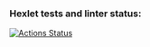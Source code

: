 ### Hexlet tests and linter status:
[![Actions Status](https://github.com/OlgaSolodko/qa-engineer-project-85/actions/workflows/hexlet-check.yml/badge.svg)](https://github.com/OlgaSolodko/qa-engineer-project-85/actions)